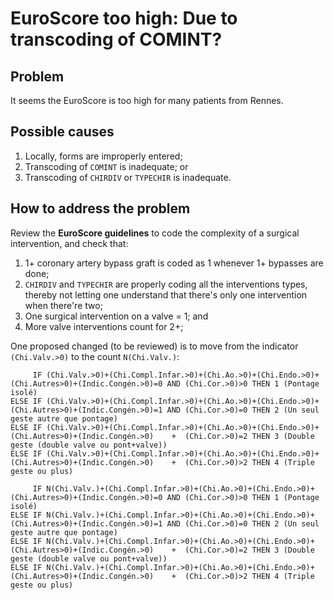# EuroScore too high: Due to transcoding of COMINT?

## Problem

It seems the EuroScore is too high for many patients from Rennes.

## Possible causes
1. Locally, forms are improperly entered;
2. Transcoding of `COMINT` is inadequate; or  
3. Transcoding of `CHIRDIV` or `TYPECHIR` is inadequate.

## How to address the problem

Review the **EuroScore guidelines** to code the complexity of a surgical
intervention, and check that:
1. 1+ coronary artery bypass graft is coded as 1 whenever 1+ bypasses are done;
2. `CHIRDIV` and `TYPECHIR` are properly coding all the interventions types,
thereby not letting one understand that there's only one intervention when
there're two;  
3. One surgical intervention on a valve = 1; and 
4. More valve interventions count for 2+; 

One proposed changed (to be reviewed) is to move from the indicator `(Chi.Valv.>0)` to the count `N(Chi.Valv.)`:
``` /* Current */
     IF (Chi.Valv.>0)+(Chi.Compl.Infar.>0)+(Chi.Ao.>0)+(Chi.Endo.>0)+(Chi.Autres>0)+(Indic.Congén.>0)=0 AND (Chi.Cor.>0)>0 THEN 1 (Pontage isolé)
ELSE IF (Chi.Valv.>0)+(Chi.Compl.Infar.>0)+(Chi.Ao.>0)+(Chi.Endo.>0)+(Chi.Autres>0)+(Indic.Congén.>0)=1 AND (Chi.Cor.>0)=0 THEN 2 (Un seul geste autre que pontage)
ELSE IF (Chi.Valv.>0)+(Chi.Compl.Infar.>0)+(Chi.Ao.>0)+(Chi.Endo.>0)+(Chi.Autres>0)+(Indic.Congén.>0)    +  (Chi.Cor.>0)=2 THEN 3 (Double geste (double valve ou pont+valve))
ELSE IF (Chi.Valv.>0)+(Chi.Compl.Infar.>0)+(Chi.Ao.>0)+(Chi.Endo.>0)+(Chi.Autres>0)+(Indic.Congén.>0)    +  (Chi.Cor.>0)>2 THEN 4 (Triple geste ou plus)
```
``` /* New */
     IF N(Chi.Valv.)+(Chi.Compl.Infar.>0)+(Chi.Ao.>0)+(Chi.Endo.>0)+(Chi.Autres>0)+(Indic.Congén.>0)=0 AND (Chi.Cor.>0)>0 THEN 1 (Pontage isolé)
ELSE IF N(Chi.Valv.)+(Chi.Compl.Infar.>0)+(Chi.Ao.>0)+(Chi.Endo.>0)+(Chi.Autres>0)+(Indic.Congén.>0)=1 AND (Chi.Cor.>0)=0 THEN 2 (Un seul geste autre que pontage)
ELSE IF N(Chi.Valv.)+(Chi.Compl.Infar.>0)+(Chi.Ao.>0)+(Chi.Endo.>0)+(Chi.Autres>0)+(Indic.Congén.>0)    +  (Chi.Cor.>0)=2 THEN 3 (Double geste (double valve ou pont+valve))
ELSE IF N(Chi.Valv.)+(Chi.Compl.Infar.>0)+(Chi.Ao.>0)+(Chi.Endo.>0)+(Chi.Autres>0)+(Indic.Congén.>0)    +  (Chi.Cor.>0)>2 THEN 4 (Triple geste ou plus)
```

